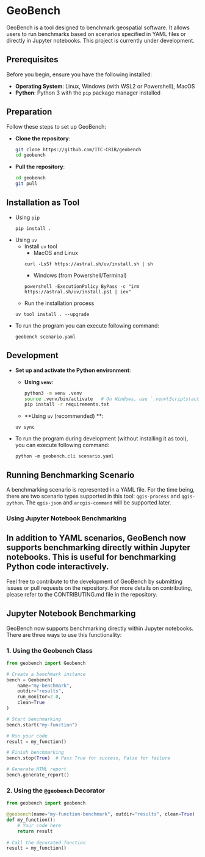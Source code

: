 # GeoBench

GeoBench is a tool designed to benchmark geospatial software. It allows users to run benchmarks based on scenarios specified in YAML files or directly in Jupyter notebooks. This project is currently under development.

## Prerequisites

Before you begin, ensure you have the following installed:

- **Operating System**: Linux, Windows (with WSL2 or Powershell), MacOS
- **Python**: Python 3 with the `pip` package manager installed

## Preparation

Follow these steps to set up GeoBench:

- **Clone the repository**:
   ```bash
   git clone https://github.com/ITC-CRIB/geobench
   cd geobench
   ```

- **Pull the repository**:
   ```bash
   cd geobench
   git pull
   ```

## Installation as Tool
- Using `pip`
  ```
  pip install .
  ```
- Using `uv`
	- Install `uv` tool
		- MacOS and Linux
		```
		curl -LsSf https://astral.sh/uv/install.sh | sh
		```
		- Windows (from Powershell/Terminal)
		```
		powershell -ExecutionPolicy ByPass -c "irm https://astral.sh/uv/install.ps1 | iex"
		```
	- Run the installation process
	```
	uv tool install . --upgrade
	```
- To run the program you can execute following command:
	```
	geobench scenario.yaml
	```
## Development
- **Set up and activate the Python environment**:
   - **Using `venv`**:
     ```bash
     python3 -m venv .venv
     source .venv/bin/activate   # On Windows, use `.venv\Scripts\activate`
	 pip install -r requirements.txt
     ```
   
    - **Using `uv` (recommended) **:
	```
	uv sync
	```

- To run the program during development (without installing it as tool), you can execute following command:
	```
	python -m geobench.cli scenario.yaml
	```

## Running Benchmarking Scenario
A benchmarking scenario is represented in a YAML file. For the time being, there are two scenario types supported in this tool: `qgis-process` and `qgis-python`. The `qgis-json` and `arcgis-command` will be supported later.

### Using Jupyter Notebook Benchmarking
In addition to YAML scenarios, GeoBench now supports benchmarking directly within Jupyter notebooks. This is useful for benchmarking Python code interactively.
---

Feel free to contribute to the development of GeoBench by submitting issues or pull requests on the repository. For more details on contributing, please refer to the CONTRIBUTING.md file in the repository.

## Jupyter Notebook Benchmarking

GeoBench now supports benchmarking directly within Jupyter notebooks. There are three ways to use this functionality:

### 1. Using the Geobench Class

```python
from geobench import Geobench

# Create a benchmark instance
bench = Geobench(
    name="my-benchmark",
    outdir="results",
    run_monitor=2.0,
    clean=True
)

# Start benchmarking
bench.start("my-function")

# Run your code
result = my_function()

# Finish benchmarking
bench.stop(True)  # Pass True for success, False for failure

# Generate HTML report
bench.generate_report()
```

### 2. Using the `@geobench` Decorator

```python
from geobench import geobench

@geobench(name="my-function-benchmark", outdir="results", clean=True)
def my_function():
    # Your code here
    return result
    
# Call the decorated function
result = my_function()
```